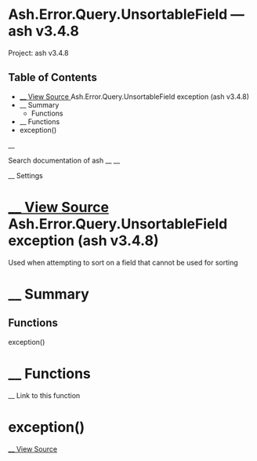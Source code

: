 # Ash.Error.Query.UnsortableField — ash v3.4.8

Project: ash v3.4.8

## Table of Contents

- [ __ View Source ](external_link) Ash.Error.Query.UnsortableField exception (ash v3.4.8)
- __ Summary
  - Functions
- __ Functions
- exception()

__

Search documentation of ash __ __

__ Settings

#  [ __ View Source ](external_link) Ash.Error.Query.UnsortableField exception (ash v3.4.8)

Used when attempting to sort on a field that cannot be used for sorting

#  __ Summary

##  Functions

exception()

#  __ Functions

__ Link to this function

# exception()

[ __ View Source ](external_link)
